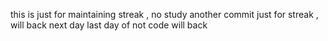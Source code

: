 this is just for maintaining streak , no study
another commit just for streak , will back next day
last day of not code
will back
